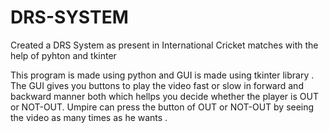 # DRS-SYSTEM
Created a DRS System as present in International Cricket matches with the help of pyhton and tkinter

This program is made using python and GUI is made using tkinter library .
The GUI gives you buttons to play the video fast or slow in forward and backward manner both which hellps you decide whether the player is OUT or NOT-OUT.
Umpire can press the button of OUT or NOT-OUT by seeing the video as many times as he wants .
